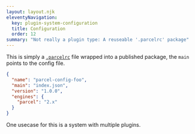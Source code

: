 ```yaml
---
layout: layout.njk
eleventyNavigation:
  key: plugin-system-configuration
  title: Configuration
  order: 12
summary: "Not really a plugin type: A reuseable '.parcelrc' package"
---
```


This is simply a [`.parcelrc`](/configuration/plugin-configuration/) file wrapped into a published package, the `main` points to the config file.

```json
{
  "name": "parcel-config-foo",
  "main": "index.json",
  "version": "1.0.0",
  "engines": {
    "parcel": "2.x"
  }
}
```

One usecase for this is a system with multiple plugins.
